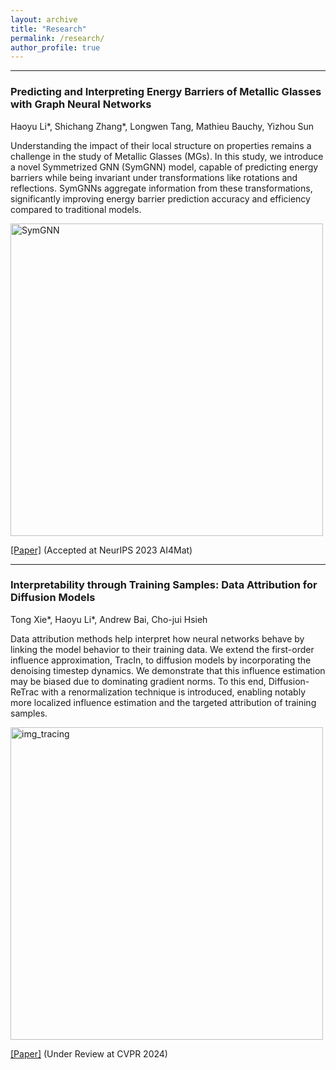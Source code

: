 ```yaml
---
layout: archive
title: "Research"
permalink: /research/
author_profile: true
---
```


---
### Predicting and Interpreting Energy Barriers of Metallic Glasses with Graph Neural Networks
Haoyu Li\*, Shichang Zhang\*, Longwen Tang, Mathieu Bauchy, Yizhou Sun

Understanding the impact of their local structure on properties remains a challenge in the study of Metallic Glasses (MGs). In this study, we introduce a novel Symmetrized GNN (SymGNN) model, capable of predicting energy barriers while being invariant under transformations like rotations and reflections. SymGNNs aggregate information from these transformations, significantly improving energy barrier prediction accuracy and efficiency compared to traditional models.

<img src="https://github.com/haoyuli02/haoyuli02.github.io/assets/108601140/d34337b5-2056-4704-a302-f4e743f68972" alt="SymGNN" width="500"/>

[[Paper]](http://haoyuli02.github.io/files/SymGNN_AI4Mat_NeurIPS2023.pdf) (Accepted at NeurIPS 2023 AI4Mat)



---


### Interpretability through Training Samples: Data Attribution for Diffusion Models
Tong Xie\*, Haoyu Li\*, Andrew Bai, Cho-jui Hsieh

Data attribution methods help interpret how neural networks behave by linking the model behavior to their training data. We extend the first-order influence approximation, TracIn, to diffusion models by incorporating the denoising timestep dynamics. We demonstrate that this influence estimation may be biased due to dominating gradient norms. To this end, Diffusion-ReTrac with a renormalization technique is introduced, enabling notably more localized influence estimation and the targeted attribution of training samples.

<img src="https://github.com/haoyuli02/haoyuli02.github.io/assets/108601140/ae5847a3-faa2-4b34-ad62-ba64deeb0bb6" alt=img_tracing width="500"/>

[[Paper]](http://haoyuli02.github.io/files/diffusion_arxiv.pdf) (Under Review at CVPR 2024)


